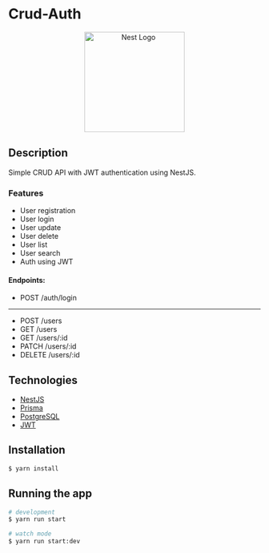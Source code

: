 # Crud-Auth

<p align="center">
  <a href="http://nestjs.com/" target="blank"><img src="https://nestjs.com/img/logo-small.svg" width="200" alt="Nest Logo" /></a>
</p>

## Description

Simple CRUD API with JWT authentication using NestJS.

### Features

- User registration
- User login
- User update
- User delete
- User list
- User search
- Auth using JWT

#### Endpoints:

- POST /auth/login

---

- POST /users
- GET /users
- GET /users/:id
- PATCH /users/:id
- DELETE /users/:id

## Technologies

- [NestJS](https://nestjs.com/)
- [Prisma](https://www.prisma.io/)
- [PostgreSQL](https://www.postgresql.org/)
- [JWT](https://jwt.io/)

## Installation

```bash
$ yarn install
```

## Running the app

```bash
# development
$ yarn run start

# watch mode
$ yarn run start:dev
```
